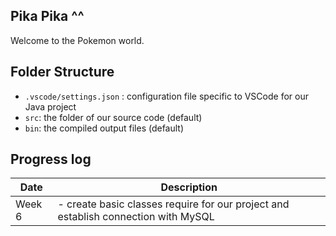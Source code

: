 ## Pika Pika ^^

Welcome to the Pokemon world.

## Folder Structure

- `.vscode/settings.json` : configuration file specific to VSCode for our Java project
- `src`: the folder of our source code (default)
- `bin`: the compiled output files (default)


## Progress log
| Date   | Description                                                                        |
|--------|------------------------------------------------------------------------------------|
| Week 6 | - create basic classes require for our project and establish connection with MySQL |
